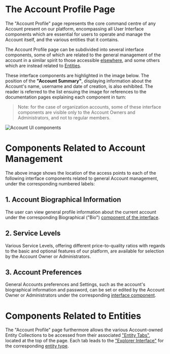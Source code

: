 # The Account Profile Page

The "Account Profile" page represents the core command centre of any Account present on our platform, encompassing all User Interface components which are essential for users to operate and manage the Account itself, and the various entities that it contains.

The Account Profile page can be subdivided into several interface components, some of which are related to the general management of the account in a similar spirit to those accessible [elsewhere](overview.md), and some others which are instead related to [Entities](/entities-general/overview.md).
 
 These interface components are highlighted in the image below. The position of the **"Account Summary"**, displaying information about the Account's name, username and date of creation, is also exhibited. The reader is referred to the list ensuing the image for references to the documentation pages explaining each component in turn:

> Note: for the case of organization accounts, some of these interface components are visible only to the Account Owners and Administrators, and not to regular members. 

![Account UI components](/images/account-profile.png "Account UI components")


# Components Related to Account Management

The above image shows the location of the access points to each of the following interface components related to general Account management, under the corresponding numbered labels:

## 1. Account Biographical Information

The user can view general profile information about the current account under the corresponding Biographical ("Bio") [component of the interface](bio.md). 

## 2. Service Levels

Various Service Levels, offering different price-to-quality ratios with regards to the basic and optional features of our platform, are available for selection by the Account Owner or Administrators.

## 3. Account Preferences

General Accounts preferences and Settings, such as the account's biographical information and password, can be set or edited by the Account Owner or Administrators under the corresponding [interface component](preferences-overview.md).


# Components Related to Entities 

The  "Account Profile" page furthermore allows the various Account-owned Entity Collections to be accessed from their associated ["Entity Tabs"](/ui/specific/tabs-navigator.md), located at the top of the page. Each tab leads to the ["Explorer Interface"](/entities-general/ui/explorer.md) for the corresponding [entity type](/entities-general/overview.md). 
